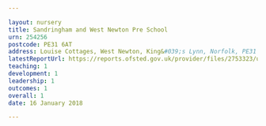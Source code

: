 ```yaml
---

layout: nursery
title: Sandringham and West Newton Pre School
urn: 254256
postcode: PE31 6AT
address: Louise Cottages, West Newton, King&#039;s Lynn, Norfolk, PE31 6AT
latestReportUrl: https://reports.ofsted.gov.uk/provider/files/2753323/urn/254256.pdf
teaching: 1
development: 1
leadership: 1
outcomes: 1
overall: 1
date: 16 January 2018

---
```


